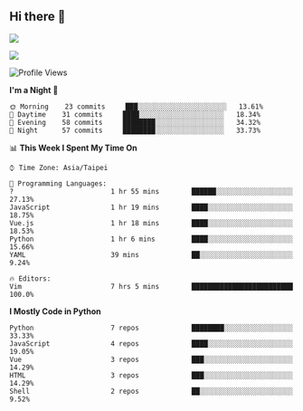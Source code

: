 ## Hi there 👋

![](https://github-readme-stats.vercel.app/api?username=CSY54&theme=nord&show_icons=true)

![](https://github-readme-stats.vercel.app/api/top-langs/?username=CSY54&theme=nord&layout=compact&card_width=445)

<!--START_SECTION:waka-->
![Profile Views](http://img.shields.io/badge/Profile%20Views-16-blue)

**I'm a Night 🦉** 

```text
🌞 Morning    23 commits     ███░░░░░░░░░░░░░░░░░░░░░░   13.61% 
🌆 Daytime    31 commits     ████░░░░░░░░░░░░░░░░░░░░░   18.34% 
🌃 Evening    58 commits     ████████░░░░░░░░░░░░░░░░░   34.32% 
🌙 Night      57 commits     ████████░░░░░░░░░░░░░░░░░   33.73%

```


📊 **This Week I Spent My Time On** 

```text
⌚︎ Time Zone: Asia/Taipei

💬 Programming Languages: 
?                        1 hr 55 mins        ██████░░░░░░░░░░░░░░░░░░░   27.13% 
JavaScript               1 hr 19 mins        ████░░░░░░░░░░░░░░░░░░░░░   18.75% 
Vue.js                   1 hr 18 mins        ████░░░░░░░░░░░░░░░░░░░░░   18.53% 
Python                   1 hr 6 mins         ████░░░░░░░░░░░░░░░░░░░░░   15.66% 
YAML                     39 mins             ██░░░░░░░░░░░░░░░░░░░░░░░   9.24%

🔥 Editors: 
Vim                      7 hrs 5 mins        █████████████████████████   100.0%

```

**I Mostly Code in Python** 

```text
Python                   7 repos             ████████░░░░░░░░░░░░░░░░░   33.33% 
JavaScript               4 repos             ████░░░░░░░░░░░░░░░░░░░░░   19.05% 
Vue                      3 repos             ███░░░░░░░░░░░░░░░░░░░░░░   14.29% 
HTML                     3 repos             ███░░░░░░░░░░░░░░░░░░░░░░   14.29% 
Shell                    2 repos             ██░░░░░░░░░░░░░░░░░░░░░░░   9.52%

```



<!--END_SECTION:waka-->

<!--
**CSY54/CSY54** is a ✨ _special_ ✨ repository because its `README.md` (this file) appears on your GitHub profile.

Here are some ideas to get you started:

- 🔭 I’m currently working on ...
- 🌱 I’m currently learning ...
- 👯 I’m looking to collaborate on ...
- 🤔 I’m looking for help with ...
- 💬 Ask me about ...
- 📫 How to reach me: ...
- 😄 Pronouns: ...
- ⚡ Fun fact: ...
-->
